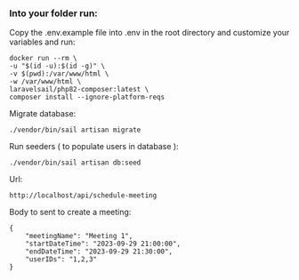 ### Into your folder run:
Copy the .env.example file into .env in the root directory and customize your variables and run:

``` 
docker run --rm \
-u "$(id -u):$(id -g)" \
-v $(pwd):/var/www/html \
-w /var/www/html \
laravelsail/php82-composer:latest \
composer install --ignore-platform-reqs 
```


Migrate database:
```
./vendor/bin/sail artisan migrate
```

Run seeders ( to populate  users in database ):
``` 
./vendor/bin/sail artisan db:seed
```


Url:
```
http://localhost/api/schedule-meeting
````

Body to sent to create a meeting:
```
{
    "meetingName": "Meeting 1",
    "startDateTime": "2023-09-29 21:00:00",
    "endDateTime": "2023-09-29 21:30:00",
    "userIDs": "1,2,3"
}
```
